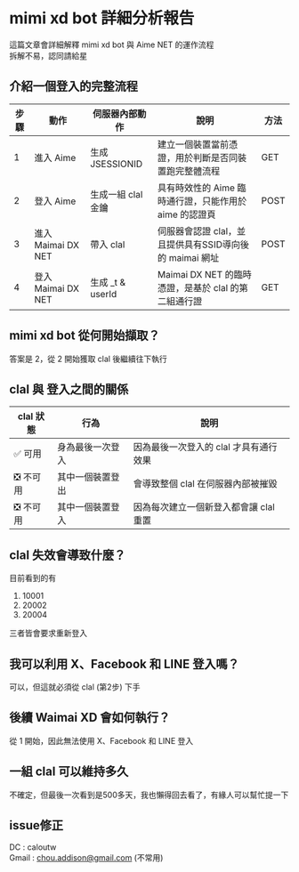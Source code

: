 
# mimi xd bot 詳細分析報告
這篇文章會詳細解釋 mimi xd bot 與 Aime NET 的運作流程<br>
拆解不易，認同請給星

## 介紹一個登入的完整流程
| 步驟 | 動作 | 伺服器內部動作 | 說明 | 方法 |
|--|--|--|--|--|
| 1 | 進入 Aime | 生成 JSESSIONID | 建立一個裝置當前憑證，用於判斷是否同裝置跑完整體流程 | GET |
| 2 | 登入 Aime | 生成一組 clal 金鑰 | 具有時效性的 Aime 臨時通行證，只能作用於 aime 的認證頁 | POST |
| 3 | 進入 Maimai DX NET | 帶入 clal | 伺服器會認證 clal，並且提供具有SSID導向後的 maimai 網址 | POST |
| 4 | 登入 Maimai DX NET | 生成 _t & userId | Maimai DX NET 的臨時憑證，是基於 clal 的第二組通行證 | GET |

## mimi xd bot 從何開始擷取？
答案是 2，從 2 開始獲取 clal 後繼續往下執行

## clal 與 登入之間的關係
| clal 狀態 | 行為 | 說明 |
|--|--|--|
| ✅ 可用 | 身為最後一次登入 | 因為最後一次登入的 clal 才具有通行效果 |
| ❎ 不可用 | 其中一個裝置登出 | 會導致整個 clal 在伺服器內部被摧毀 |
| ❎ 不可用 | 其中一個裝置登入 | 因為每次建立一個新登入都會讓 clal 重置 |

## clal 失效會導致什麼？
目前看到的有

1. 10001
2. 20002
3. 20004

三者皆會要求重新登入

## 我可以利用 X、Facebook 和 LINE 登入嗎？
可以，但這就必須從 clal (第2步) 下手

## 後續 Waimai XD 會如何執行？
從 1 開始，因此無法使用 X、Facebook 和 LINE 登入

## 一組 clal 可以維持多久
不確定，但最後一次看到是500多天，我也懶得回去看了，有緣人可以幫忙提一下

## issue修正
DC : caloutw<br>
Gmail : chou.addison@gmail.com (不常用)
